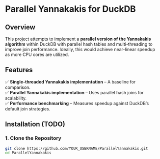 # Parallel Yannakakis for DuckDB

## Overview
This project attempts to implement a **parallel version of the Yannakakis algorithm** within DuckDB with parallel hash tables and multi-threading to improve join performance. Ideally, this would achieve near-linear speedup as more CPU cores are utilized.

## Features
✅ **Single-threaded Yannakakis implementation** – A baseline for comparison.  
✅ **Parallel Yannakakis implementation** – Uses parallel hash joins for scalability.  
✅ **Performance benchmarking** – Measures speedup against DuckDB’s default join strategies.  

## Installation (TODO)

### **1. Clone the Repository**
```sh
git clone https://github.com/YOUR_USERNAME/ParallelYannakakis.git
cd ParallelYannakakis